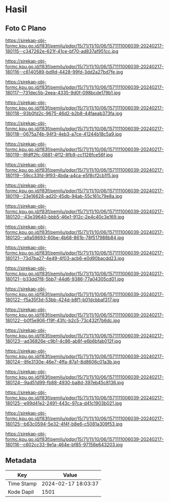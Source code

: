 # Hasil

## Foto C Plano

https://sirekap-obj-formc.kpu.go.id/f83f/pemilu/pdpr/15/71/11/10/06/1571111006039-20240217-180115--c347262e-621f-41ce-bf70-ad837af951cc.jpg

https://sirekap-obj-formc.kpu.go.id/f83f/pemilu/pdpr/15/71/11/10/06/1571111006039-20240217-180116--c6140589-bd9d-4428-99fd-3dd2a27bd7fe.jpg

https://sirekap-obj-formc.kpu.go.id/f83f/pemilu/pdpr/15/71/11/10/06/1571111006039-20240217-180117--731dec5b-2eea-4335-9d0f-098bcde179b1.jpg

https://sirekap-obj-formc.kpu.go.id/f83f/pemilu/pdpr/15/71/11/10/06/1571111006039-20240217-180118--93b0fd2c-9675-46d2-b2b8-44faeab373fa.jpg

https://sirekap-obj-formc.kpu.go.id/f83f/pemilu/pdpr/15/71/11/10/06/1571111006039-20240217-180118--0675a74b-94f3-4eb3-a7ce-41244b18c5a9.jpg

https://sirekap-obj-formc.kpu.go.id/f83f/pemilu/pdpr/15/71/11/10/06/1571111006039-20240217-180119--8fdff2fc-0881-4f12-8fb9-cc1126fce56f.jpg

https://sirekap-obj-formc.kpu.go.id/f83f/pemilu/pdpr/15/71/11/10/06/1571111006039-20240217-180119--59cc33fd-9f93-4bda-a4ca-e5f8cf2cb1f5.jpg

https://sirekap-obj-formc.kpu.go.id/f83f/pemilu/pdpr/15/71/11/10/06/1571111006039-20240217-180119--23e16628-ad20-45db-94ab-55c161c79e8a.jpg

https://sirekap-obj-formc.kpu.go.id/f83f/pemilu/pdpr/15/71/11/10/06/1571111006039-20240217-180120--43e39640-bbb5-46e1-912c-2e4c40c3e169.jpg

https://sirekap-obj-formc.kpu.go.id/f83f/pemilu/pdpr/15/71/11/10/06/1571111006039-20240217-180120--a9a59693-60be-4b68-861b-78f517988b84.jpg

https://sirekap-obj-formc.kpu.go.id/f83f/pemilu/pdpr/15/71/11/10/06/1571111006039-20240217-180121--73d7ba27-4e49-4f03-acb6-e0d90bacdd23.jpg

https://sirekap-obj-formc.kpu.go.id/f83f/pemilu/pdpr/15/71/11/10/06/1571111006039-20240217-180121--b33dd7f8-5bb7-44d6-9386-77a04305cd01.jpg

https://sirekap-obj-formc.kpu.go.id/f83f/pemilu/pdpr/15/71/11/10/06/1571111006039-20240217-180122--f5a35f3d-53bb-424d-b8f1-b01dcbbaf317.jpg

https://sirekap-obj-formc.kpu.go.id/f83f/pemilu/pdpr/15/71/11/10/06/1571111006039-20240217-180122--b0f5e906-f19f-43fc-b2c5-73c432f7b6dc.jpg

https://sirekap-obj-formc.kpu.go.id/f83f/pemilu/pdpr/15/71/11/10/06/1571111006039-20240217-180123--ad36826e-c9b1-4c86-ab8f-e6b6bfab012f.jpg

https://sirekap-obj-formc.kpu.go.id/f83f/pemilu/pdpr/15/71/11/10/06/1571111006039-20240217-180124--8fe3130e-46e7-4ffa-87a1-8d8606c01a3b.jpg

https://sirekap-obj-formc.kpu.go.id/f83f/pemilu/pdpr/15/71/11/10/06/1571111006039-20240217-180124--9ad51d99-fb88-4930-ba8d-397eb45c8136.jpg

https://sirekap-obj-formc.kpu.go.id/f83f/pemilu/pdpr/15/71/11/10/06/1571111006039-20240217-180125--e99d41e2-2491-443c-97ca-d41c1903b021.jpg

https://sirekap-obj-formc.kpu.go.id/f83f/pemilu/pdpr/15/71/11/10/06/1571111006039-20240217-180125--b63c0594-5e32-4f4f-b8e6-c5081a309f53.jpg

https://sirekap-obj-formc.kpu.go.id/f83f/pemilu/pdpr/15/71/11/10/06/1571111006039-20240217-180116--c602cc33-9e1a-464e-bf85-97156e643203.jpg


## Metadata

| Key        | Value               |
| ---------- | ------------------- |
| Time Stamp | 2024-02-17 18:03:37 |
| Kode Dapil | 1501                |



